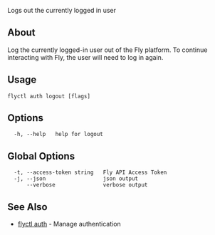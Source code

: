 <p class="font-medium tracking-tight text-gray-400 text-lg -mt-4 mb-9 pb-5 border-b">
  Logs out the currently logged in user
</p>

## About

Log the currently logged-in user out of the Fly platform. To continue interacting with Fly, the user will need to log in again.

## Usage

~~~
flyctl auth logout [flags]
~~~

## Options

~~~
  -h, --help   help for logout
~~~

## Global Options

~~~
  -t, --access-token string   Fly API Access Token
  -j, --json                  json output
      --verbose               verbose output
~~~

## See Also

* [flyctl auth](/docs/flyctl/auth/)	 - Manage authentication

